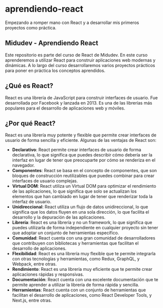 # aprendiendo-react

Empezando a romper mano con React y a desarrollar mis primeros proyectos como práctica.

## Midudev - Aprendiendo React

Este repositorio es parte del curso de React de Midudev. En este curso aprenderemos a utilizar React para construir aplicaciones web modernas y dinámicas. A lo largo del curso desarrollaremos varios proyectos prácticos para poner en práctica los conceptos aprendidos.

## ¿Qué es React?

React es una librería de JavaScript para construir interfaces de usuario. Fue desarrollada por Facebook y lanzada en 2013. Es una de las librerías más populares para el desarrollo de aplicaciones web y móviles.

## ¿Por qué React?

React es una librería muy potente y flexible que permite crear interfaces de usuario de forma sencilla y eficiente. Algunas de las ventajas de React son:

- **Declarativo**: React permite crear interfaces de usuario de forma declarativa, lo que significa que puedes describir cómo debería ser la interfaz en lugar de tener que preocuparte por cómo se renderiza en el navegador.
- **Componentes**: React se basa en el concepto de componentes, que son bloques de construcción reutilizables que puedes combinar para crear interfaces de usuario complejas.
- **Virtual DOM**: React utiliza un Virtual DOM para optimizar el rendimiento de las aplicaciones, lo que significa que solo se actualizan los elementos que han cambiado en lugar de tener que renderizar toda la interfaz de usuario.
- **Unidireccional**: React utiliza un flujo de datos unidireccional, lo que significa que los datos fluyen en una sola dirección, lo que facilita el desarrollo y la depuración de las aplicaciones.
- **Librería**: React es una librería y no un framework, lo que significa que puedes utilizarla de forma independiente en cualquier proyecto sin tener que adoptar un conjunto de herramientas específico.
- **Comunidad**: React cuenta con una gran comunidad de desarrolladores que contribuyen con bibliotecas y herramientas que facilitan el desarrollo de aplicaciones.
- **Flexibilidad**: React es una librería muy flexible que te permite integrarla con otras tecnologías y herramientas, como Redux, GraphQL, y Webpack, entre otras.
- **Rendimiento**: React es una librería muy eficiente que te permite crear aplicaciones rápidas y responsivas.
- **Documentación**: React cuenta con una excelente documentación que te permite aprender a utilizar la librería de forma rápida y sencilla.
- **Herramientas**: React cuenta con un conjunto de herramientas que facilitan el desarrollo de aplicaciones, como React Developer Tools, y Next.js, entre otras.
